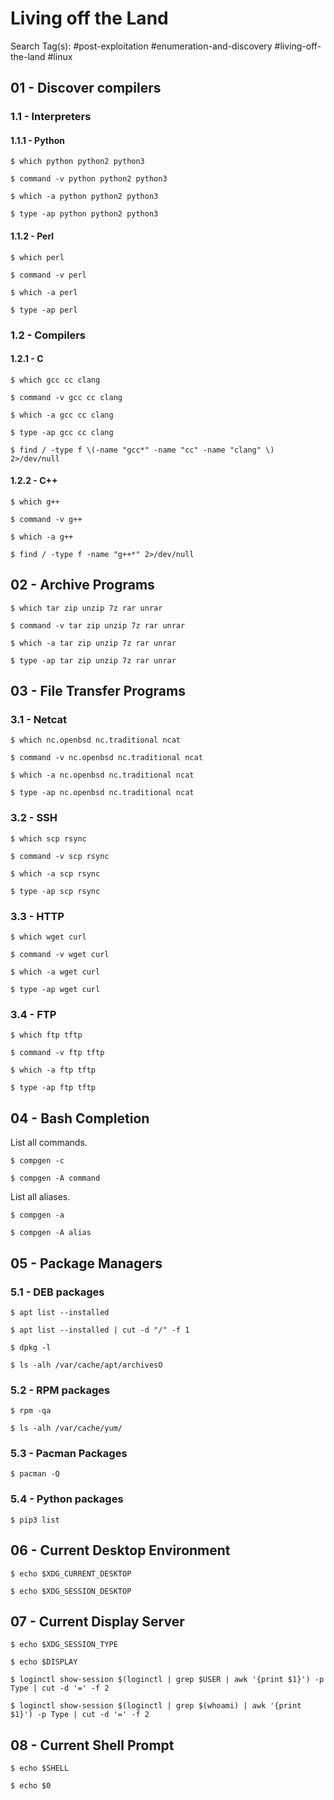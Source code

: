 # Living off the Land

Search Tag(s): #post-exploitation #enumeration-and-discovery #living-off-the-land #linux

## 01 - Discover compilers

### 1.1 - Interpreters

#### 1.1.1 - Python

```
$ which python python2 python3

$ command -v python python2 python3

$ which -a python python2 python3

$ type -ap python python2 python3
```

#### 1.1.2 - Perl

```
$ which perl

$ command -v perl

$ which -a perl

$ type -ap perl
```

### 1.2 - Compilers

#### 1.2.1 - C

```
$ which gcc cc clang

$ command -v gcc cc clang

$ which -a gcc cc clang

$ type -ap gcc cc clang

$ find / -type f \(-name "gcc*" -name "cc" -name "clang" \) 2>/dev/null
```

#### 1.2.2 - C++

```
$ which g++

$ command -v g++

$ which -a g++

$ find / -type f -name "g++*" 2>/dev/null
```

## 02 - Archive Programs

```
$ which tar zip unzip 7z rar unrar

$ command -v tar zip unzip 7z rar unrar

$ which -a tar zip unzip 7z rar unrar

$ type -ap tar zip unzip 7z rar unrar
```

## 03 - File Transfer Programs

### 3.1 - Netcat

```
$ which nc.openbsd nc.traditional ncat

$ command -v nc.openbsd nc.traditional ncat

$ which -a nc.openbsd nc.traditional ncat

$ type -ap nc.openbsd nc.traditional ncat
```

### 3.2 - SSH

```
$ which scp rsync

$ command -v scp rsync

$ which -a scp rsync

$ type -ap scp rsync
```

### 3.3 - HTTP

```
$ which wget curl

$ command -v wget curl

$ which -a wget curl

$ type -ap wget curl
```

### 3.4 - FTP

```
$ which ftp tftp

$ command -v ftp tftp

$ which -a ftp tftp

$ type -ap ftp tftp
```

## 04 - Bash Completion

List all commands.

```
$ compgen -c

$ compgen -A command
```

List all aliases.

```
$ compgen -a

$ compgen -A alias
```

## 05 - Package Managers

### 5.1 - DEB packages

```
$ apt list --installed

$ apt list --installed | cut -d "/" -f 1

$ dpkg -l

$ ls -alh /var/cache/apt/archivesO
```

### 5.2 - RPM packages

```
$ rpm -qa

$ ls -alh /var/cache/yum/
```

### 5.3 - Pacman Packages

```
$ pacman -Q
```

### 5.4 - Python packages

```
$ pip3 list
```

## 06 - Current Desktop Environment

```
$ echo $XDG_CURRENT_DESKTOP

$ echo $XDG_SESSION_DESKTOP
```

## 07 - Current Display Server

```
$ echo $XDG_SESSION_TYPE

$ echo $DISPLAY

$ loginctl show-session $(loginctl | grep $USER | awk '{print $1}') -p Type | cut -d '=' -f 2

$ loginctl show-session $(loginctl | grep $(whoami) | awk '{print $1}') -p Type | cut -d '=' -f 2
```

## 08 - Current Shell Prompt

```
$ echo $SHELL

$ echo $0
```